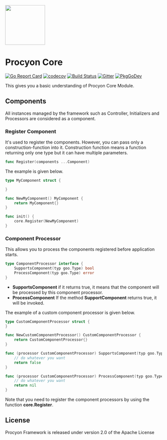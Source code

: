 <img src="https://procyon-projects.github.io/img/logo.png" width="128">

# Procyon Core
[![Go Report Card](https://goreportcard.com/badge/github.com/procyon-projects/procyon-core)](https://goreportcard.com/report/github.com/procyon-projects/procyon-core)
[![codecov](https://codecov.io/gh/procyon-projects/procyon-core/branch/master/graph/badge.svg?token=F9WA517EG9)](https://codecov.io/gh/procyon-projects/procyon-core)
[![Build Status](https://travis-ci.com/procyon-projects/procyon-core.svg?branch=master)](https://travis-ci.com/procyon-projects/procyon-core)
[![Gitter](https://badges.gitter.im/procyon-projects/community.svg)](https://gitter.im/procyon-projects/community?utm_source=badge&utm_medium=badge&utm_campaign=pr-badge)
[![PkgGoDev](https://pkg.go.dev/badge/procyon-projects/procyon)](https://pkg.go.dev/github.com/procyon-projects/procyon-core)

This gives you a basic understanding of Procyon Core Module.

## Components
All instances managed by the framework such as Controller, Initializers and Processors are considered as a component. 

### Register Component
It's used to register the components. However, you can pass only a construction-function into it.
Construction function means a function returning only one type but it can have multiple parameters.
```go
func Register(components ...Component)
```
The example is given below.

```go
type MyComponent struct {

}

func NewMyComponent() MyComponent {
    return MyComponent{}
}

func init() {
    core.Register(NewMyComponent) 
}
```

### Component Processor
This allows you to process the components registered before application starts.
```go
type ComponentProcessor interface {
	SupportsComponent(typ goo.Type) bool
	ProcessComponent(typ goo.Type) error
}
```
* **SupportsComponent** if it returns true, it means that the component will be processed by this 
component processor.
* **ProcessComponent** If the method **SupportComponent** returns true, it will be invoked. 

The example of a custom component processor is given below.

```go
type CustomComponentProcessor struct {
}

func NewCustomComponentProcessor() CustomComponentProcessor {
	return CustomComponentProcessor{}
}

func (processor CustomComponentProcessor) SupportsComponent(typ goo.Type) bool {
	// do whatever you want
    return false
}

func (processor CustomComponentProcessor) ProcessComponent(typ goo.Type) error {
	// do whatever you want
    return nil
}
```

Note that you need to register the component processors by using the function **core.Register**.

## License
Procyon Framework is released under version 2.0 of the Apache License
